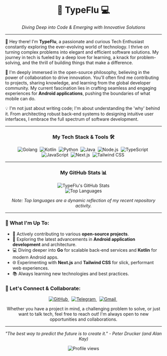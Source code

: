 <div align="center">
  <h1>🌊 TypeFlu 💻</h1>
  <p><i>Diving Deep into Code & Emerging with Innovative Solutions</i></p>
</div>

---

👋 Hey there! I'm <strong>TypeFlu</strong>, a passionate and curious Tech Enthusiast constantly exploring the ever-evolving world of technology. I thrive on turning complex problems into elegant and efficient software solutions. My journey in tech is fueled by a deep love for learning, a knack for problem-solving, and the thrill of building things that make a difference.

🚀 I'm deeply immersed in the open-source philosophy, believing in the power of collaboration to drive innovation. You'll often find me contributing to projects, sharing knowledge, and learning from the global developer community. My current fascination lies in crafting seamless and engaging experiences for **Android applications**, pushing the boundaries of what mobile can do.

💡 I'm not just about writing code; I'm about understanding the 'why' behind it. From architecting robust back-end systems to designing intuitive user interfaces, I embrace the full spectrum of software development.

---

<div align="center">
  <h3>My Tech Stack & Tools 🛠️</h3>
  <p>
    <img src="https://img.shields.io/badge/Go-00ADD8?style=for-the-badge&logo=go&logoColor=white" alt="Golang"/>&nbsp;
    <img src="https://img.shields.io/badge/Kotlin-7F52FF?style=for-the-badge&logo=kotlin&logoColor=white" alt="Kotlin"/>&nbsp;
    <img src="https://img.shields.io/badge/Python-3776AB?style=for-the-badge&logo=python&logoColor=white" alt="Python"/>&nbsp;
    <img src="https://img.shields.io/badge/Java-007396?style=for-the-badge&logo=java&logoColor=white" alt="Java"/>&nbsp;
    <img src="https://img.shields.io/badge/Node.js-339933?style=for-the-badge&logo=nodedotjs&logoColor=white" alt="Node.js"/>&nbsp;
    <img src="https://img.shields.io/badge/TypeScript-3178C6?style=for-the-badge&logo=typescript&logoColor=white" alt="TypeScript"/>&nbsp;
    <img src="https://img.shields.io/badge/JavaScript-F7DF1E?style=for-the-badge&logo=javascript&logoColor=black" alt="JavaScript"/>&nbsp;
    <img src="https://img.shields.io/badge/Next.js-000000?style=for-the-badge&logo=nextdotjs&logoColor=white" alt="Next.js"/>&nbsp;
    <img src="https://img.shields.io/badge/Tailwind_CSS-38B2AC?style=for-the-badge&logo=tailwind-css&logoColor=white" alt="Tailwind CSS"/>&nbsp;
    </p>
</div>

---

<div align="center">
  <h3>My GitHub Stats 📊</h3>
  <p>
    <img src="https://github-readme-stats.vercel.app/api?username=TypeFlu&show_icons=true&theme=radical&count_private=true&include_all_commits=true" alt="TypeFlu's GitHub Stats" />
    <br/>
    <img src="https://github-readme-stats.vercel.app/api/top-langs/?username=TypeFlu&layout=compact&theme=radical&langs_count=8" alt="Top Languages" />
    <br/>
    </p>
  <p>
    <em>Note: Top languages are a dynamic reflection of my recent repository activity.</em>
  </p>
</div>

---

<h3>🌱 What I'm Up To:</h3>

* 🚀 Actively contributing to various **open-source projects**.
* 📱 Exploring the latest advancements in **Android application development** and architecture.
* 💻 Diving deeper into **Go** for scalable back-end services and **Kotlin** for modern Android apps.
* 🌐 Experimenting with **Next.js** and **Tailwind CSS** for slick, performant web experiences.
* 📚 Always learning new technologies and best practices.

<h3>🤝 Let's Connect & Collaborate:</h3>

<p align="center">
  <a href="https://github.com/TypeFlu" target="_blank">
    <img src="https://img.shields.io/badge/GitHub-100000?style=for-the-badge&logo=github&logoColor=white" alt="GitHub"/>
  </a>&nbsp;
  <a href="https://t.me/TypeFlu" target="_blank">
    <img src="https://img.shields.io/badge/Telegram-2CA5E0?style=for-the-badge&logo=telegram&logoColor=white" alt="Telegram"/>
  </a>&nbsp;
  <a href="mailto:Typeflu@gmail.com">
    <img src="https://img.shields.io/badge/Gmail-D14836?style=for-the-badge&logo=gmail&logoColor=white" alt="Gmail"/>
  </a>&nbsp;
</p>

<p align="center">
  Whether you have a project in mind, a challenging problem to solve, or just want to talk tech, feel free to reach out! I'm always open to new opportunities and collaborations.
</p>

---

<div align="center">
  <p><em>"The best way to predict the future is to create it." - Peter Drucker (and Alan Kay)</em></p>
  <img src="https://komarev.com/ghpvc/?username=TypeFlu&label=Profile%20Views&color=blueviolet&style=flat-square" alt="Profile views" />
</div>

